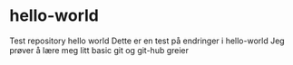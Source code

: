 # hello-world
Test repository hello world
Dette er en test på endringer i hello-world 
Jeg prøver å lære meg litt basic git og git-hub greier
